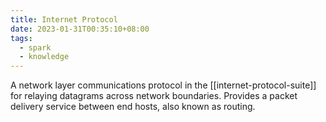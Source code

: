 ```yaml
---
title: Internet Protocol
date: 2023-01-31T00:35:10+08:00
tags:
  - spark
  - knowledge
---
```


A network layer communications protocol in the [[internet-protocol-suite]] for relaying datagrams across network boundaries. Provides a packet delivery service between end hosts, also known as routing.
